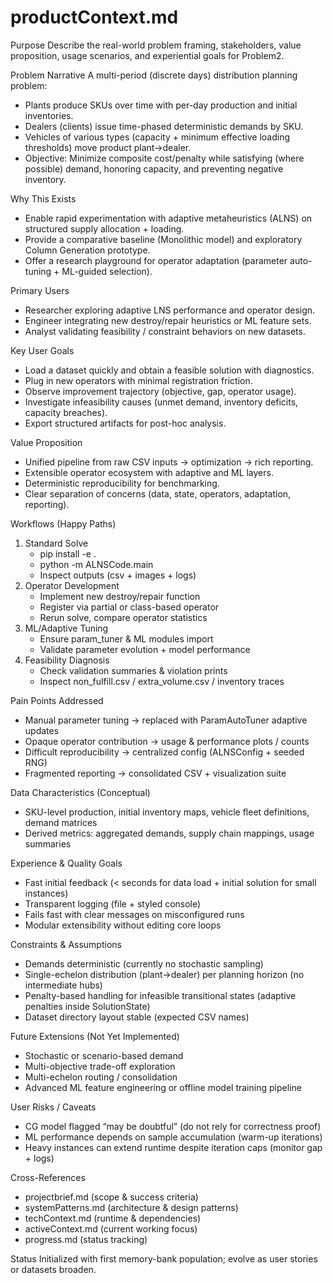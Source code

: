 # productContext.md

Purpose
Describe the real-world problem framing, stakeholders, value proposition, usage scenarios, and experiential goals for Problem2.

Problem Narrative
A multi-period (discrete days) distribution planning problem:
- Plants produce SKUs over time with per-day production and initial inventories.
- Dealers (clients) issue time-phased deterministic demands by SKU.
- Vehicles of various types (capacity + minimum effective loading thresholds) move product plant→dealer.
- Objective: Minimize composite cost/penalty while satisfying (where possible) demand, honoring capacity, and preventing negative inventory.

Why This Exists
- Enable rapid experimentation with adaptive metaheuristics (ALNS) on structured supply allocation + loading.
- Provide a comparative baseline (Monolithic model) and exploratory Column Generation prototype.
- Offer a research playground for operator adaptation (parameter auto-tuning + ML-guided selection).

Primary Users
- Researcher exploring adaptive LNS performance and operator design.
- Engineer integrating new destroy/repair heuristics or ML feature sets.
- Analyst validating feasibility / constraint behaviors on new datasets.

Key User Goals
- Load a dataset quickly and obtain a feasible solution with diagnostics.
- Plug in new operators with minimal registration friction.
- Observe improvement trajectory (objective, gap, operator usage).
- Investigate infeasibility causes (unmet demand, inventory deficits, capacity breaches).
- Export structured artifacts for post-hoc analysis.

Value Proposition
- Unified pipeline from raw CSV inputs → optimization → rich reporting.
- Extensible operator ecosystem with adaptive and ML layers.
- Deterministic reproducibility for benchmarking.
- Clear separation of concerns (data, state, operators, adaptation, reporting).

Workflows (Happy Paths)
1) Standard Solve
   - pip install -e .
   - python -m ALNSCode.main
   - Inspect outputs (csv + images + logs)
2) Operator Development
   - Implement new destroy/repair function
   - Register via partial or class-based operator
   - Rerun solve, compare operator statistics
3) ML/Adaptive Tuning
   - Ensure param_tuner & ML modules import
   - Validate parameter evolution + model performance
4) Feasibility Diagnosis
   - Check validation summaries & violation prints
   - Inspect non_fulfill.csv / extra_volume.csv / inventory traces

Pain Points Addressed
- Manual parameter tuning → replaced with ParamAutoTuner adaptive updates
- Opaque operator contribution → usage & performance plots / counts
- Difficult reproducibility → centralized config (ALNSConfig + seeded RNG)
- Fragmented reporting → consolidated CSV + visualization suite

Data Characteristics (Conceptual)
- SKU-level production, initial inventory maps, vehicle fleet definitions, demand matrices
- Derived metrics: aggregated demands, supply chain mappings, usage summaries

Experience & Quality Goals
- Fast initial feedback (< seconds for data load + initial solution for small instances)
- Transparent logging (file + styled console)
- Fails fast with clear messages on misconfigured runs
- Modular extensibility without editing core loops

Constraints & Assumptions
- Demands deterministic (currently no stochastic sampling)
- Single-echelon distribution (plant→dealer) per planning horizon (no intermediate hubs)
- Penalty-based handling for infeasible transitional states (adaptive penalties inside SolutionState)
- Dataset directory layout stable (expected CSV names)

Future Extensions (Not Yet Implemented)
- Stochastic or scenario-based demand
- Multi-objective trade-off exploration
- Multi-echelon routing / consolidation
- Advanced ML feature engineering or offline model training pipeline

User Risks / Caveats
- CG model flagged “may be doubtful” (do not rely for correctness proof)
- ML performance depends on sample accumulation (warm-up iterations)
- Heavy instances can extend runtime despite iteration caps (monitor gap + logs)

Cross-References
- projectbrief.md (scope & success criteria)
- systemPatterns.md (architecture & design patterns)
- techContext.md (runtime & dependencies)
- activeContext.md (current working focus)
- progress.md (status tracking)

Status
Initialized with first memory-bank population; evolve as user stories or datasets broaden.
